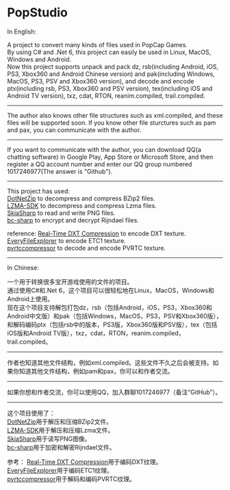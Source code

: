 # PopStudio
In English:  
  
A project to convert many kinds of files used in PopCap Games.  
By using C# and .Net 6, this project can easily be used in Linux, MacOS, Windows and Android.  
Now this project supports unpack and pack dz, rsb(including Android, iOS, PS3, Xbox360 and Android Chinese version) and pak(including Windows, MacOS, PS3, PSV and Xbox360 version), and decode and encode ptx(including rsb, PS3, Xbox360 and PSV version), tex(including iOS and Android TV version), txz, cdat, RTON, reanim.compiled, trail.compiled.  
___
The author also knows other file structures such as xml.compiled, and these files will be supported soon. If you know other file sturctures such as pam and pax, you can communicate with the author.  
___
If you want to communicate with the author, you can download QQ(a chatting software) in Google Play, App Store or Microsoft Store, and then register a QQ account number and enter our QQ group numbered 1017246977(The answer is "Github").
___
This project has used:  
[DotNetZip](https://github.com/eropple/dotnetzip) to decompress and compress BZip2 files.  
[LZMA-SDK](https://github.com/monemihir/LZMA-SDK) to decompress and compress Lzma files.  
[SkiaSharp](https://github.com/mono/SkiaSharp) to read and write PNG files.  
[bc-sharp](https://github.com/novotnyllc/bc-csharp) to encrypt and decrypt Rijndael files.  
  
reference:
[Real-Time DXT Compression](https://www.researchgate.net/publication/259000525_Real-Time_DXT_Compression) to encode DXT texture.  
[EveryFileExplorer](https://github.com/Gericom/EveryFileExplorer) to encode ETC1 texture.  
[pvrtccompressor](https://bitbucket.org/jthlim/pvrtccompressor) to decode and encode PVRTC texture.  
___
In Chinese:  
  
一个用于转换很多宝开游戏使用的文件的项目。  
通过使用C#和.Net 6，这个项目可以很轻松地在Linux，MacOS，Windows和Android上使用。  
现在这个项目支持解包打包dz，rsb（包括Android，iOS，PS3，Xbox360和Android中文版）和pak（包括Windows，MacOS，PS3，PSV和Xbox360版），和解码编码ptx（包括rsb中的版本，PS3版，Xbox360版和PSV版），tex（包括iOS版和Android TV版），txz，cdat，RTON，reanim.compiled，trail.compiled。  
___
作者也知道其他文件结构，例如xml.compiled。这些文件不久之后会被支持。如果你知道其他文件结构，例如pam和pax，你可以和作者交流。  
___
如果你想和作者交流，你可以使用QQ，加入群聊1017246977（备注“GitHub”）。
___
这个项目使用了：  
[DotNetZip](https://github.com/eropple/dotnetzip)用于解压和压缩BZip2文件。  
[LZMA-SDK](https://github.com/monemihir/LZMA-SDK)用于解压和压缩Lzma文件。  
[SkiaSharp](https://github.com/mono/SkiaSharp)用于读写PNG图像。  
[bc-sharp](https://github.com/novotnyllc/bc-csharp)用于加密和解密Rijndael文件。  
  
参考：
[Real-Time DXT Compression](https://www.researchgate.net/publication/259000525_Real-Time_DXT_Compression)用于编码DXT纹理。  
[EveryFileExplorer](https://github.com/Gericom/EveryFileExplorer)用于编码ETC1纹理。  
[pvrtccompressor](https://bitbucket.org/jthlim/pvrtccompressor)用于解码和编码PVRTC纹理。  